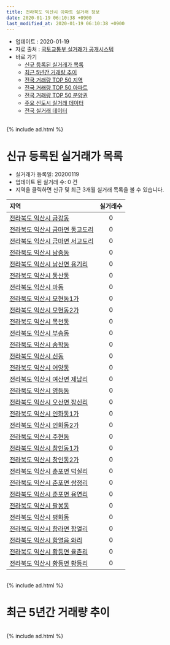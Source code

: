 ```yaml
---
title: 전라북도 익산시 아파트 실거래 정보
date: 2020-01-19 06:10:38 +0900
last_modified_at: 2020-01-19 06:10:38 +0900
---
```


* 업데이트 : 2020-01-19
* 자료 출처 : [국토교통부 실거래가 공개시스템](http://rt.molit.go.kr)
* 바로 가기
    * [신규 등록된 실거래가 목록](#신규-등록된-실거래가-목록)
    * [최근 5년간 거래량 추이](#최근-5년간-거래량-추이)
    * [전국 거래량 TOP 50 지역](https://apt-info.github.io/apt-trade-info/최근-3개월-전국에서-가장-거래가-많이-발생한-지역)
    * [전국 거래량 TOP 50 아파트](https://apt-info.github.io/apt-trade-info/최근-3개월-전국에서-가장-거래가-많이-발생한-아파트)
    * [전국 거래량 TOP 50 분양권](https://apt-info.github.io/apt-trade-info/최근-3개월-전국에서-가장-거래가-많이-발생한-분양권)
    * [주요 신도시 실거래 데이터](https://apt-info.github.io/apt-trade-info/주요-신도시)
    * [전국 실거래 데이터](https://apt-info.github.io/apt-trade-info/전국)

<br>
{% include ad.html %}
<br>

# 신규 등록된 실거래가 목록
* 실거래가 등록일: 20200119
* 업데이트 된 실거래 수: 0 건
* 지역을 클릭하면 신규 및 최근 3개월 실거래 목록을 볼 수 있습니다.


|지역|실거래수|
|:---|:---:|
|[전라북도 익산시 금강동](https://apt-info.github.io/apt-trade-info/전라북도-익산시-금강동)|0|
|[전라북도 익산시 금마면 동고도리](https://apt-info.github.io/apt-trade-info/전라북도-익산시-금마면-동고도리)|0|
|[전라북도 익산시 금마면 서고도리](https://apt-info.github.io/apt-trade-info/전라북도-익산시-금마면-서고도리)|0|
|[전라북도 익산시 남중동](https://apt-info.github.io/apt-trade-info/전라북도-익산시-남중동)|0|
|[전라북도 익산시 낭산면 용기리](https://apt-info.github.io/apt-trade-info/전라북도-익산시-낭산면-용기리)|0|
|[전라북도 익산시 동산동](https://apt-info.github.io/apt-trade-info/전라북도-익산시-동산동)|0|
|[전라북도 익산시 마동](https://apt-info.github.io/apt-trade-info/전라북도-익산시-마동)|0|
|[전라북도 익산시 모현동1가](https://apt-info.github.io/apt-trade-info/전라북도-익산시-모현동1가)|0|
|[전라북도 익산시 모현동2가](https://apt-info.github.io/apt-trade-info/전라북도-익산시-모현동2가)|0|
|[전라북도 익산시 목천동](https://apt-info.github.io/apt-trade-info/전라북도-익산시-목천동)|0|
|[전라북도 익산시 부송동](https://apt-info.github.io/apt-trade-info/전라북도-익산시-부송동)|0|
|[전라북도 익산시 송학동](https://apt-info.github.io/apt-trade-info/전라북도-익산시-송학동)|0|
|[전라북도 익산시 신동](https://apt-info.github.io/apt-trade-info/전라북도-익산시-신동)|0|
|[전라북도 익산시 어양동](https://apt-info.github.io/apt-trade-info/전라북도-익산시-어양동)|0|
|[전라북도 익산시 여산면 제남리](https://apt-info.github.io/apt-trade-info/전라북도-익산시-여산면-제남리)|0|
|[전라북도 익산시 영등동](https://apt-info.github.io/apt-trade-info/전라북도-익산시-영등동)|0|
|[전라북도 익산시 오산면 장신리](https://apt-info.github.io/apt-trade-info/전라북도-익산시-오산면-장신리)|0|
|[전라북도 익산시 인화동1가](https://apt-info.github.io/apt-trade-info/전라북도-익산시-인화동1가)|0|
|[전라북도 익산시 인화동2가](https://apt-info.github.io/apt-trade-info/전라북도-익산시-인화동2가)|0|
|[전라북도 익산시 주현동](https://apt-info.github.io/apt-trade-info/전라북도-익산시-주현동)|0|
|[전라북도 익산시 창인동1가](https://apt-info.github.io/apt-trade-info/전라북도-익산시-창인동1가)|0|
|[전라북도 익산시 창인동2가](https://apt-info.github.io/apt-trade-info/전라북도-익산시-창인동2가)|0|
|[전라북도 익산시 춘포면 덕실리](https://apt-info.github.io/apt-trade-info/전라북도-익산시-춘포면-덕실리)|0|
|[전라북도 익산시 춘포면 쌍정리](https://apt-info.github.io/apt-trade-info/전라북도-익산시-춘포면-쌍정리)|0|
|[전라북도 익산시 춘포면 용연리](https://apt-info.github.io/apt-trade-info/전라북도-익산시-춘포면-용연리)|0|
|[전라북도 익산시 팔봉동](https://apt-info.github.io/apt-trade-info/전라북도-익산시-팔봉동)|0|
|[전라북도 익산시 평화동](https://apt-info.github.io/apt-trade-info/전라북도-익산시-평화동)|0|
|[전라북도 익산시 함라면 함열리](https://apt-info.github.io/apt-trade-info/전라북도-익산시-함라면-함열리)|0|
|[전라북도 익산시 함열읍 와리](https://apt-info.github.io/apt-trade-info/전라북도-익산시-함열읍-와리)|0|
|[전라북도 익산시 황등면 율촌리](https://apt-info.github.io/apt-trade-info/전라북도-익산시-황등면-율촌리)|0|
|[전라북도 익산시 황등면 황등리](https://apt-info.github.io/apt-trade-info/전라북도-익산시-황등면-황등리)|0|


<br>
{% include ad.html %}
<br>

# 최근 5년간 거래량 추이


<div style="width:100%;">
    <canvas id="deal_progress" height="200"></canvas>
</div>

<script>
new Chart(document.getElementById("deal_progress"), {
    type: 'line',
    data: {
        labels: ['201501','201502','201503','201504','201505','201506','201507','201508','201509','201510','201511','201512','201601','201602','201603','201604','201605','201606','201607','201608','201609','201610','201611','201612','201701','201702','201703','201704','201705','201706','201707','201708','201709','201710','201711','201712','201801','201802','201803','201804','201805','201806','201807','201808','201809','201810','201811','201812','201901','201902','201903','201904','201905','201906','201907','201908','201909','201910','201911','201912','202001'],
        datasets: [{
            label: '매매',
            pointRadius: 1,
            data: [380, 293, 377, 360, 310, 404, 369, 361, 349, 391, 303, 311, 312, 331, 401, 355, 366, 362, 396, 464, 488, 507, 376, 346, 284, 371, 454, 360, 371, 373, 327, 316, 285, 311, 262, 260, 357, 319, 353, 261, 290, 394, 220, 300, 282, 376, 313, 345, 267, 242, 265, 251, 249, 266, 279, 256, 270, 334, 314, 287, 68],
            borderColor: "rgba(255, 201, 14, 1)",
            backgroundColor: "rgba(255, 201, 14, 0.5)",
            fill: false,
            lineTension: 0
        },{
            label: '전월세',
            pointRadius: 1,
            data: [226, 204, 268, 219, 171, 205, 195, 207, 216, 193, 163, 176, 185, 210, 198, 167, 159, 144, 157, 229, 237, 217, 214, 225, 191, 243, 314, 216, 203, 180, 223, 192, 226, 188, 188, 201, 200, 172, 201, 154, 189, 179, 148, 229, 172, 179, 186, 193, 221, 220, 238, 258, 210, 191, 247, 171, 233, 339, 234, 163, 56],
            borderColor: "rgba(0, 141, 185, 1)",
            backgroundColor: "rgba(0, 141, 185, 0.5)",
            fill: false,
            lineTension: 0
        }
        ]
    },
    options: {
        responsive: true,
        title: {
            display: false
        },
        tooltips: {
            mode: 'index',
            intersect: false
        },
        hover: {
            mode: 'nearest',
            intersect: true
        },
        scales: {
            xAxes: [{
                display: true,
                scaleLabel: {
                    display: true,
                    labelString: '년/월'
                }
            }],
            yAxes: [{
                display: true,
                ticks: {
                    suggestedMin: 0,
                },
                scaleLabel: {
                    display: true,
                    labelString: '실거래 수'
                }
            }]
        }
    }
});

</script>


<br>
{% include ad.html %}
<br>

